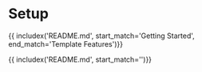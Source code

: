 # Setup

{{ includex('README.md', start_match='Getting Started', end_match='Template Features')}}

{{ includex('README.md', start_match='<!-- ref -->')}}
